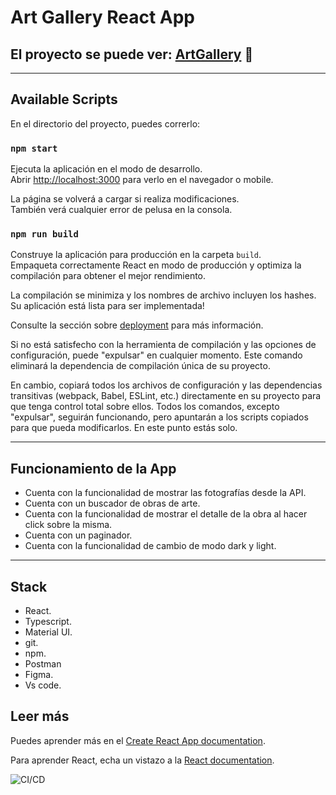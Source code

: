 # Art Gallery React App

## El proyecto se puede ver: [ArtGallery](https://paodesign.github.io/ArtGallery/)  :mag_right:

***

## Available Scripts

En el directorio del proyecto, puedes correrlo:

### `npm start`

Ejecuta la aplicación en el modo de desarrollo.\
Abrir [http://localhost:3000](http://localhost:3000) para verlo en el navegador o mobile.

La página se volverá a cargar si realiza modificaciones.\
También verá cualquier error de pelusa en la consola.

### `npm run build`


Construye la aplicación para producción en la carpeta `build`.\
Empaqueta correctamente React en modo de producción y optimiza la compilación para obtener el mejor rendimiento.

La compilación se minimiza y los nombres de archivo incluyen los hashes.\
Su aplicación está lista para ser implementada!

Consulte la sección sobre [deployment](https://facebook.github.io/create-react-app/docs/deployment) para más información.

Si no está satisfecho con la herramienta de compilación y las opciones de configuración, puede "expulsar" en cualquier momento. Este comando eliminará la dependencia de compilación única de su proyecto.


En cambio, copiará todos los archivos de configuración y las dependencias transitivas (webpack, Babel, ESLint, etc.) directamente en su proyecto para que tenga control total sobre ellos. Todos los comandos, excepto "expulsar", seguirán funcionando, pero apuntarán a los scripts copiados para que pueda modificarlos. En este punto estás solo.

***

## Funcionamiento de la App
<ul>
<li> Cuenta con la funcionalidad de mostrar las fotografías desde la API.</li>
<li> Cuenta con un buscador de obras de arte.</li>
<li>Cuenta con la funcionalidad de mostrar el detalle de la obra al hacer click sobre la misma.</li>
<li>Cuenta con un paginador.</li>
<li>Cuenta con la funcionalidad de cambio de modo dark y light. </li>
</ul>

***

## Stack
<ul>
<li>React.</li>
<li>Typescript.</li>
<li>Material UI.</li>
<li>git.</li>
<li>npm.</li>
<li>Postman</li>
<li>Figma.</li>
<li>Vs code.</li>

</ul>

## Leer más

Puedes aprender más en el [Create React App documentation](https://facebook.github.io/create-react-app/docs/getting-started).

Para aprender React, echa un vistazo a la [React documentation](https://reactjs.org/).

![CI/CD](https://github.com/paodesign/ArtGallery/workflows/publish/badge.svg)




